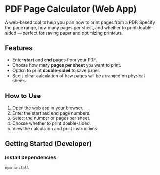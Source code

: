 # PDF Page Calculator (Web App)

A web-based tool to help you plan how to print pages from a PDF. Specify the page range, how many pages per sheet, and whether to print double-sided — perfect for saving paper and optimizing printouts.

## Features

- Enter **start** and **end** pages from your PDF.
- Choose how many **pages per sheet** you want to print.
- Option to print **double-sided** to save paper.
- See a clear calculation of how pages will be arranged on physical sheets.

## How to Use

1. Open the web app in your browser.
2. Enter the start and end page numbers.
3. Select the number of pages per sheet.
4. Choose whether to print double-sided.
5. View the calculation and print instructions.

## Getting Started (Developer)

### Install Dependencies

```bash
npm install
